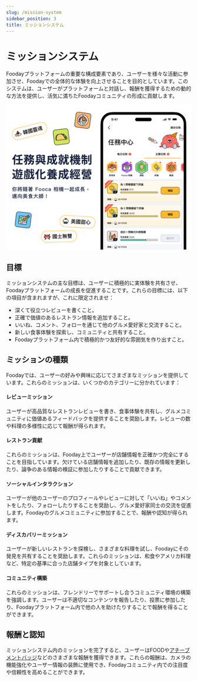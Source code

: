 ```yaml
---
slug: /mission-system
sidebar_position: 3
title: ミッションシステム
---
```


# ミッションシステム

Foodayプラットフォームの重要な構成要素であり、ユーザーを様々な活動に参加させ、Foodayでの全体的な体験を向上させることを目的としています。このシステムは、ユーザーがプラットフォームと対話し、報酬を獲得するための動的な方法を提供し、活気に満ちたFoodayコミュニティの形成に貢献します。

![Add More Fun to the Journey](../mission01.jpg)

## 目標

ミッションシステムの主な目標は、ユーザーに積極的に実体験を共有させ、Foodayプラットフォームの成長を促進することです。これらの目標には、以下の項目が含まれますが、これに限定されませ：

* 深くて役立つレビューを書くこと。
* 正確で価値のあるレストラン情報を追加すること。
* いいね、コメント、フォローを通じて他のグルメ愛好家と交流すること。
* 新しい食事体験を探索し、コミュニティと共有すること。
* Foodayプラットフォーム内で積極的かつ友好的な雰囲気を作り出すこと。

## ミッションの種類

Foodayでは、ユーザーの好みや興味に応じてさまざまなミッションを提供しています。これらのミッションは、いくつかのカテゴリーに分かれています：

#### レビューミッション

ユーザーが高品質なレストランレビューを書き、食事体験を共有し、グルメコミュニティに価値あるフィードバックを提供することを奨励します。レビューの数や料理の多様性に応じて報酬が得られます。

#### レストラン貢献

これらのミッションは、Fooday上でユーザーが店舗情報を正確かつ完全にすることを目指しています。欠けている店舗情報を追加したり、既存の情報を更新したり、論争のある情報の検証に参加したりすることで貢献できます。

#### ソーシャルインタラクション

ユーザーが他のユーザーのプロフィールやレビューに対して「いいね」やコメントをしたり、フォローしたりすることを奨励し、グルメ愛好家同士の交流を促進します。Foodayのグルメコミュニティに参加することで、報酬や認知が得られます。

#### ディスカバリーミッション

ユーザーが新しいレストランを探検し、さまざまな料理を試し、Foodayにその発見を共有することを奨励します。これらのミッションは、和食やアメリカ料理など、特定の基準に合った店舗タイプを対象としています。

#### コミュニティ構築

これらのミッションは、フレンドリーでサポートし合うコミュニティ環境の構築を強調します。ユーザーは不適切なコンテンツを報告したり、投票に参加したり、Foodayプラットフォーム内で他の人を助けたりすることで報酬を得ることができます。

## 報酬と認知

ミッションシステム内のミッションを完了すると、ユーザーはFOODや[アチーブメントバッジ](/achievement-and-badge-system)などのさまざまな報酬を獲得できます。これらの報酬は、カメラの機能強化やユーザー情報の装飾に使用でき、Foodayコミュニティ内での注目度や信頼性を高めることができます。




